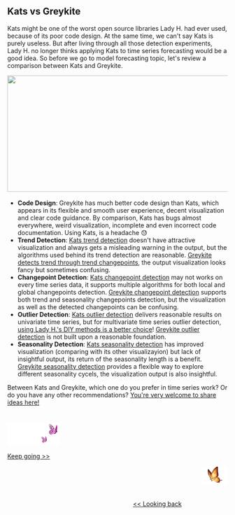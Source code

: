 ## Kats vs Greykite

Kats might be one of the worst open source libraries Lady H. had ever used, because of its poor code design. At the same time, we can't say Kats is purely useless. But after living through all those detection experiments, Lady H. no longer thinks applying Kats to time series forecasting would be a good idea. So before we go to model forecasting topic, let's review a comparison between Kats and Greykite.

<p align="left">
<img src="https://github.com/lady-h-world/My_Garden/blob/main/images/Garden_Totem_images/detection/kats_vs_gk_tb.png" width="987" height="266" />
</p>

* <b>Code Design</b>: Greykite has much better code design than Kats, which appears in its flexible and smooth user experience, decent visualization and clear code guidance. By comparison, Kats has bugs almost everywhere, weird visualization, incomplete and even incorrect code documentation. Using Kats, is a headache 😓
* <b>Trend Detection</b>: [Kats trend detection][1] doesn't have attractive visualization and always gets a misleading warning in the output, but the algorithms used behind its trend detection are reasonable. [Greykite detects trend through trend changepoints][2], the output visualization looks fancy but sometimes confusing.
* <b>Changepoint Detection</b>: [Kats changepoint detection][3] may not works on every time series data, it supports multiple algorithms for both local and global changepoints detection. [Greykite changepoint detection][4] supports both trend and seasonality changepoints detection, but the visualization as well as the detected changepoints can be confusing.
* <b>Outlier Detection</b>: [Kats outlier detection][5] delivers reasonable results on univariate time series, but for multivariate time series outlier detection, [using Lady H.'s DIY methods is a better choice][6]! [Greykite outlier detection][7] is not built upon a reasonable foundation.
* <b>Seasonality Detection</b>: [Kats seasonality detection][8] has improved visualization (comparing with its other visualizayion) but lack of insightful output, its return of the seasonality length is a benefit. [Greykite seasonality detection][9] provides a flexible way to explore different seasonality cycels, the visualization output is also insightful.

Between Kats and Greykite, which one do you prefer in time series work? Or do you have any other recommendations? [You're very welcome to share ideas here!][10]

#
<p align="left">
<img src="https://github.com/lady-h-world/My_Garden/blob/main/images/follow_us.png" width="120" height="50" />
</p>

[Keep going >>][11]

<p align="right">
<img src="https://github.com/lady-h-world/My_Garden/blob/main/images/going_back.png" width="60" height="44" />
</p>

&nbsp;&nbsp;&nbsp;&nbsp;&nbsp;&nbsp;&nbsp;&nbsp;&nbsp;&nbsp;&nbsp;&nbsp;&nbsp;&nbsp;&nbsp;&nbsp;&nbsp;&nbsp;&nbsp;&nbsp;&nbsp;&nbsp;&nbsp;&nbsp;&nbsp;&nbsp;&nbsp;&nbsp;&nbsp;&nbsp;&nbsp;&nbsp;&nbsp;&nbsp;&nbsp;&nbsp;&nbsp;&nbsp;&nbsp;&nbsp;&nbsp;&nbsp;&nbsp;&nbsp;&nbsp;&nbsp;&nbsp;&nbsp;&nbsp;&nbsp;&nbsp;&nbsp;&nbsp;&nbsp;&nbsp;&nbsp;&nbsp;&nbsp;&nbsp;&nbsp;&nbsp;&nbsp;&nbsp;&nbsp;&nbsp;&nbsp;&nbsp;&nbsp;&nbsp;&nbsp;&nbsp;&nbsp;&nbsp;&nbsp;&nbsp;&nbsp;&nbsp;&nbsp;&nbsp;&nbsp;&nbsp;&nbsp;&nbsp;&nbsp;&nbsp;&nbsp;&nbsp;&nbsp;&nbsp;&nbsp;&nbsp;&nbsp;&nbsp;&nbsp;&nbsp;&nbsp;&nbsp;&nbsp;&nbsp;&nbsp;&nbsp;&nbsp;&nbsp;&nbsp;&nbsp;&nbsp;&nbsp;&nbsp;&nbsp;&nbsp;&nbsp;&nbsp;&nbsp;&nbsp;&nbsp;&nbsp;&nbsp;&nbsp;&nbsp;&nbsp;&nbsp;&nbsp;&nbsp;&nbsp;&nbsp;&nbsp;&nbsp;&nbsp;&nbsp;&nbsp;&nbsp;&nbsp;&nbsp;&nbsp;&nbsp;&nbsp;&nbsp;&nbsp;&nbsp;&nbsp;&nbsp;&nbsp;&nbsp;&nbsp;&nbsp;&nbsp;&nbsp;&nbsp;&nbsp;&nbsp;&nbsp;&nbsp;&nbsp;&nbsp;&nbsp;&nbsp;&nbsp;&nbsp;&nbsp;&nbsp;&nbsp;&nbsp;&nbsp;&nbsp;&nbsp;&nbsp;&nbsp;&nbsp;&nbsp;&nbsp;&nbsp;&nbsp;&nbsp;&nbsp;&nbsp;&nbsp;&nbsp;&nbsp;&nbsp;&nbsp;&nbsp;&nbsp;&nbsp;&nbsp;&nbsp;&nbsp;&nbsp;&nbsp;&nbsp;&nbsp;&nbsp;&nbsp;&nbsp;&nbsp;&nbsp;&nbsp;&nbsp;&nbsp;&nbsp;&nbsp;&nbsp;[<< Looking back][12]


[1]:https://github.com/lady-h-world/My_Garden/blob/main/reading_pages/YinYang/ts8.md
[2]:https://github.com/lady-h-world/My_Garden/blob/main/reading_pages/YinYang/ts10.md#trend-changepoint-detection
[3]:https://github.com/lady-h-world/My_Garden/blob/main/reading_pages/YinYang/ts9.md
[4]:https://github.com/lady-h-world/My_Garden/blob/main/reading_pages/YinYang/ts10.md
[5]:https://github.com/lady-h-world/My_Garden/blob/main/reading_pages/YinYang/ts11.md#kats-outlier-detection-univariate-time-series
[6]:https://github.com/lady-h-world/My_Garden/blob/main/reading_pages/YinYang/ts11.md#greykite-outlier-detection
[7]:https://github.com/lady-h-world/My_Garden/blob/main/reading_pages/YinYang/ts11.md#lady-hs-self-implemented-outlier-detection-multivariate-time-series
[8]:https://github.com/lady-h-world/My_Garden/blob/main/reading_pages/YinYang/ts12.md#kats-seasonality-detection
[9]:https://github.com/lady-h-world/My_Garden/blob/main/reading_pages/YinYang/ts12.md#greykite-seasonality-detection
[10]:https://github.com/lady-h-world/My_Garden/discussions/categories/ideas
[11]:https://github.com/lady-h-world/My_Garden/blob/main/reading_pages/YinYang/ts14.md
[12]:https://github.com/lady-h-world/My_Garden/blob/main/reading_pages/YinYang/ts12.md
